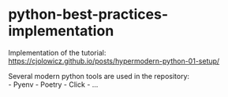 # python-best-practices-implementation
Implementation of the tutorial: https://cjolowicz.github.io/posts/hypermodern-python-01-setup/

Several modern python tools are used in the repository:  
    - Pyenv
    - Poetry
    - Click
    - ...
